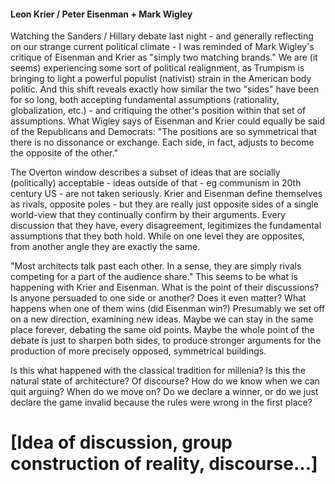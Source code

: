 #### Leon Krier / Peter Eisenman + Mark Wigley

Watching the Sanders / Hillary debate last night - and generally reflecting on our strange current political climate - I was reminded of Mark Wigley's critique of Eisenman and Krier as "simply two matching brands." We are (it seems) experiencing some sort of political realignment, as Trumpism is bringing to light a powerful populist (nativist) strain in the American body politic. And this shift reveals exactly how similar the two "sides" have been for so long, both accepting fundamental assumptions (rationality, globalization, etc.) - and critiquing the other's position within that set of assumptions. What Wigley says of Eisenman and Krier could equally be said of the Republicans and Democrats: "The positions are so symmetrical that there is no dissonance or exchange. Each side, in fact, adjusts to become the opposite of the other."

The Overton window describes a subset of ideas that are socially (politically) acceptable - ideas outside of that - eg communism in 20th century US - are not taken seriously. Krier and Eisenman define themselves as rivals, opposite poles - but they are really just opposite sides of a single world-view that they continually confirm by their arguments. Every discussion that they have, every disagreement, legitimizes the fundamental assumptions that they both hold. While on one level they are opposites, from another angle they are exactly the same.

"Most architects talk past each other. In a sense, they are simply rivals competing for a part of the audience share."  This seems to be what is happening with Krier and Eisenman. What is the point of their discussions? Is anyone persuaded to one side or another? Does it even matter? What happens when one of them wins (did Eisenman win?) Presumably we set off on a new direction, examining new ideas. Maybe we can stay in the same place forever, debating the same old points. Maybe the whole point of the debate is just to sharpen both sides, to produce stronger arguments for the production of more precisely opposed, symmetrical buildings.

Is this what happened with the classical tradition for millenia? Is this the natural state of architecture? Of discourse? How do we know when we can quit arguing? When do we move on? Do we declare a winner, or do we just declare the game invalid because the rules were wrong in the first place?

# [Idea of discussion, group construction of reality, discourse...]


